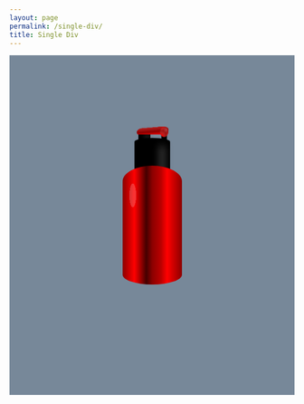 ```yaml
---
layout: page
permalink: /single-div/
title: Single Div
---
```


<style class="custom-style">
    .item-container {
        background-color: lightslategray;
        height: 600px;
        width: 100%;
        margin: 0;
        padding: 0;
        display: grid;
        place-content: center;
    }
    
    .bottle {
        background-color: #fff;
        height: 300px;
        width: 150px;
        border-radius: 60% 60% 60% 60% / 16% 16% 10% 10%;
        background-image: radial-gradient(
                ellipse,
                rgba(255, 255, 255, 0.2) 60%,
                transparent 61%
            ),
            linear-gradient(
                to right,
                darkred 0%,
                red 20%,
                #440000 40%,
                darkred 50%,
                #bb0000 65%,
                red 75%,
                darkred 100%
            );
        background-size: 20px 70px, 100% 100%;
        background-position: 15px 40px, 0 0;
        background-repeat: no-repeat, repeat;
        box-shadow: 25px -120px 20px -70px #555, 0 -100px 1px -30px black,
            -13px -160px 12px -73px #444, -20px -150px 1px -60px black,
            30px -150px 1px -68px black;
        animation: bottle 6s linear infinite 1s;
        zoom: .7;
    }

    .bottle::before {
        content: "";
        width: 22px;
        height: 22px;
        background-image: radial-gradient(
                ellipse,
                rgba(200, 100, 100, 0.6) 0%,
                transparent 90%
            ),
            radial-gradient(ellipse, red, firebrick, darkred);
        background-position: 10px 2px, 15px 30px;
        background-size: 50% 50%, 100% 100%;
        background-repeat: no-repeat, repeat;
        position: absolute;
        left: 60px;
        top: -470px;
        margin: auto;
        right: 0;
        bottom: 0;
        border-radius: 50%;
        z-index: 2;
        transform: scaleY(1.2);
        animation: openside 6s linear infinite 1s;
    }

    .bottle::after {
        content: "";
        position: absolute;
        left: 0;
        top: -476px;
        margin: auto;
        border-radius: 55px 15px 5px 5px / 20px 10px;
        bottom: 0;
        right: 0;
        width: 80px;
        height: 20px;
        background-image: linear-gradient(
            -5deg,
            red,
            darkred,
            firebrick 80%,
            transparent 81%
        );
        animation: opentop 6s linear infinite 1s;
        transform-origin: 90% 45%;
    }

    @keyframes opentop {
        0% {
            transform: rotate(0deg);
        }
        5% {
            transform: rotate(45deg) scaleY(1.2);
        }
        20% {
            transform: rotate(45deg) scaleY(1.2);
        }
        70% {
            transform: rotate(0deg);
        }
        100% {
            transform: rotate(0deg);
        }
    }

    @keyframes openside {
        0% {
            transform: rotate(0deg) scaleY(1.2);
        }
        5% {
            transform: rotate(45deg) scaleY(1.1) scaleX(1.1);
        }
        20% {
            transform: rotate(45deg) scaleY(1.1) scaleX(1.1);
        }
        70% {
            transform: rotate(0deg) scaleY(1.2);
        }
        100% {
            transform: rotate(0deg) scaleY(1.2);
        }
    }

    @keyframes bottle {
        0% {
            transform: rotate(0deg);
        }
        30% {
            transform: rotate(-115deg);
            background-position: 15px -400px, 0 0;
        }
        33% {
            transform: rotate(-115deg) translate(10%, 20%);
        }
        35% {
            transform: rotate(-115deg) translate(0, 0);
        }
        37% {
            transform: rotate(-115deg) translate(10%, 20%);
        }
        39% {
            transform: rotate(-115deg) translate(0, 0);
        }
        80% {
            transform: rotate(0deg);
            background-position: 15px 30px, 0 0;
        }
    }

</style>

<script>
    document.head.appendChild(document.querySelector('.custom-style'));
</script>

<div class="item-container">
    <div class="bottle"></div>
</div>